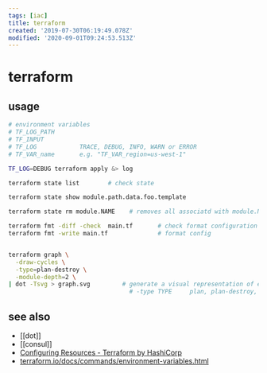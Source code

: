 ```yaml
---
tags: [iac]
title: terraform
created: '2019-07-30T06:19:49.078Z'
modified: '2020-09-01T09:24:53.513Z'
---
```


# terraform

## usage
```sh
# environment variables
# TF_LOG_PATH   
# TF_INPUT
# TF_LOG            TRACE, DEBUG, INFO, WARN or ERROR
# TF_VAR_name       e.g. "TF_VAR_region=us-west-1"

TF_LOG=DEBUG terraform apply &> log

terraform state list        # check state

terraform state show module.path.data.foo.template

terraform state rm module.NAME    # removes all associatd with module.Name

terraform fmt -diff -check  main.tf       # check format configuration
terraform fmt -write main.tf              # format config


terraform graph \
  -draw-cycles \
  -type=plan-destroy \
  -module-depth=2 \
| dot -Tsvg > graph.svg         # generate a visual representation of either a configuration or execution plan
                                  # -type TYPE     plan, plan-destroy, apply, validate, input, refresh
```

## see also
- [[dot]]
- [[consul]]
- [Configuring Resources - Terraform by HashiCorp](https://www.terraform.io/docs/configuration/resources.html#syntax)
- [terraform.io/docs/commands/environment-variables.html](https://www.terraform.io/docs/commands/environment-variables.html)
